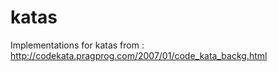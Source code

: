 katas
=====

Implementations for katas from : http://codekata.pragprog.com/2007/01/code_kata_backg.html

